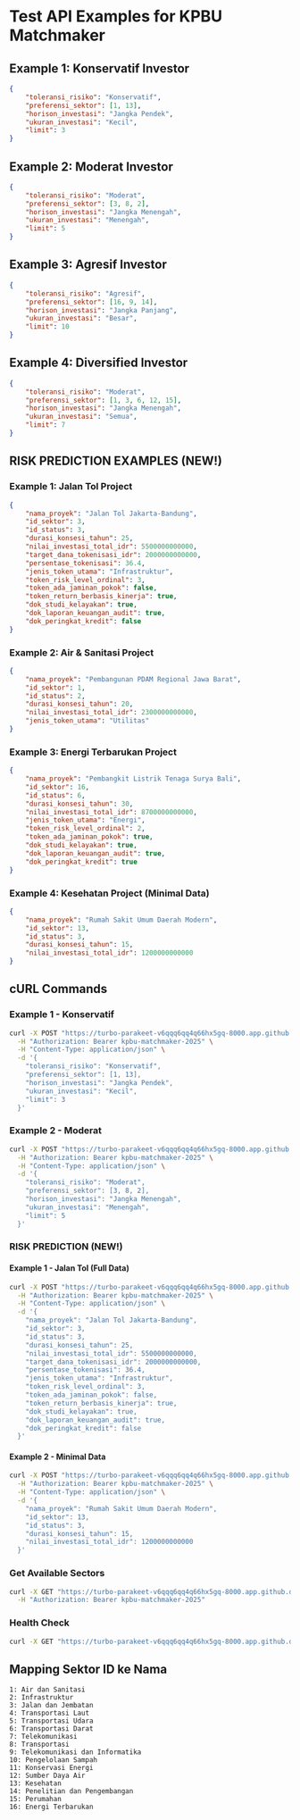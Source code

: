 # Test API Examples for KPBU Matchmaker

## Example 1: Konservatif Investor
```json
{
    "toleransi_risiko": "Konservatif",
    "preferensi_sektor": [1, 13],
    "horison_investasi": "Jangka Pendek",
    "ukuran_investasi": "Kecil",
    "limit": 3
}
```

## Example 2: Moderat Investor  
```json
{
    "toleransi_risiko": "Moderat",
    "preferensi_sektor": [3, 8, 2],
    "horison_investasi": "Jangka Menengah",
    "ukuran_investasi": "Menengah",
    "limit": 5
}
```

## Example 3: Agresif Investor
```json
{
    "toleransi_risiko": "Agresif", 
    "preferensi_sektor": [16, 9, 14],
    "horison_investasi": "Jangka Panjang",
    "ukuran_investasi": "Besar",
    "limit": 10
}
```

## Example 4: Diversified Investor
```json
{
    "toleransi_risiko": "Moderat",
    "preferensi_sektor": [1, 3, 6, 12, 15],
    "horison_investasi": "Jangka Menengah", 
    "ukuran_investasi": "Semua",
    "limit": 7
}
```

## RISK PREDICTION EXAMPLES (NEW!)

### Example 1: Jalan Tol Project
```json
{
    "nama_proyek": "Jalan Tol Jakarta-Bandung",
    "id_sektor": 3,
    "id_status": 3,
    "durasi_konsesi_tahun": 25,
    "nilai_investasi_total_idr": 5500000000000,
    "target_dana_tokenisasi_idr": 2000000000000,
    "persentase_tokenisasi": 36.4,
    "jenis_token_utama": "Infrastruktur",
    "token_risk_level_ordinal": 3,
    "token_ada_jaminan_pokok": false,
    "token_return_berbasis_kinerja": true,
    "dok_studi_kelayakan": true,
    "dok_laporan_keuangan_audit": true,
    "dok_peringkat_kredit": false
}
```

### Example 2: Air & Sanitasi Project
```json
{
    "nama_proyek": "Pembangunan PDAM Regional Jawa Barat",
    "id_sektor": 1,
    "id_status": 2,
    "durasi_konsesi_tahun": 20,
    "nilai_investasi_total_idr": 2300000000000,
    "jenis_token_utama": "Utilitas"
}
```

### Example 3: Energi Terbarukan Project
```json
{
    "nama_proyek": "Pembangkit Listrik Tenaga Surya Bali",
    "id_sektor": 16,
    "id_status": 6,
    "durasi_konsesi_tahun": 30,
    "nilai_investasi_total_idr": 8700000000000,
    "jenis_token_utama": "Energi",
    "token_risk_level_ordinal": 2,
    "token_ada_jaminan_pokok": true,
    "dok_studi_kelayakan": true,
    "dok_laporan_keuangan_audit": true,
    "dok_peringkat_kredit": true
}
```

### Example 4: Kesehatan Project (Minimal Data)
```json
{
    "nama_proyek": "Rumah Sakit Umum Daerah Modern",
    "id_sektor": 13,
    "id_status": 3,
    "durasi_konsesi_tahun": 15,
    "nilai_investasi_total_idr": 1200000000000
}
```

## cURL Commands

### Example 1 - Konservatif
```bash
curl -X POST "https://turbo-parakeet-v6qqq6qq4q66hx5gq-8000.app.github.dev//match" \
  -H "Authorization: Bearer kpbu-matchmaker-2025" \
  -H "Content-Type: application/json" \
  -d '{
    "toleransi_risiko": "Konservatif",
    "preferensi_sektor": [1, 13],
    "horison_investasi": "Jangka Pendek",
    "ukuran_investasi": "Kecil",
    "limit": 3
  }'
```

### Example 2 - Moderat
```bash
curl -X POST "https://turbo-parakeet-v6qqq6qq4q66hx5gq-8000.app.github.dev//match" \
  -H "Authorization: Bearer kpbu-matchmaker-2025" \
  -H "Content-Type: application/json" \
  -d '{
    "toleransi_risiko": "Moderat",
    "preferensi_sektor": [3, 8, 2],
    "horison_investasi": "Jangka Menengah", 
    "ukuran_investasi": "Menengah",
    "limit": 5
  }'
```

### RISK PREDICTION (NEW!)

#### Example 1 - Jalan Tol (Full Data)
```bash
curl -X POST "https://turbo-parakeet-v6qqq6qq4q66hx5gq-8000.app.github.dev//predict-risk" \
  -H "Authorization: Bearer kpbu-matchmaker-2025" \
  -H "Content-Type: application/json" \
  -d '{
    "nama_proyek": "Jalan Tol Jakarta-Bandung",
    "id_sektor": 3,
    "id_status": 3,
    "durasi_konsesi_tahun": 25,
    "nilai_investasi_total_idr": 5500000000000,
    "target_dana_tokenisasi_idr": 2000000000000,
    "persentase_tokenisasi": 36.4,
    "jenis_token_utama": "Infrastruktur",
    "token_risk_level_ordinal": 3,
    "token_ada_jaminan_pokok": false,
    "token_return_berbasis_kinerja": true,
    "dok_studi_kelayakan": true,
    "dok_laporan_keuangan_audit": true,
    "dok_peringkat_kredit": false
  }'
```

#### Example 2 - Minimal Data
```bash
curl -X POST "https://turbo-parakeet-v6qqq6qq4q66hx5gq-8000.app.github.dev//predict-risk" \
  -H "Authorization: Bearer kpbu-matchmaker-2025" \
  -H "Content-Type: application/json" \
  -d '{
    "nama_proyek": "Rumah Sakit Umum Daerah Modern",
    "id_sektor": 13,
    "id_status": 3,
    "durasi_konsesi_tahun": 15,
    "nilai_investasi_total_idr": 1200000000000
  }'
```

### Get Available Sectors
```bash
curl -X GET "https://turbo-parakeet-v6qqq6qq4q66hx5gq-8000.app.github.dev//sectors" \
  -H "Authorization: Bearer kpbu-matchmaker-2025"
```

### Health Check
```bash
curl -X GET "https://turbo-parakeet-v6qqq6qq4q66hx5gq-8000.app.github.dev//health"
```

## Mapping Sektor ID ke Nama
```
1: Air dan Sanitasi
2: Infrastruktur
3: Jalan dan Jembatan
4: Transportasi Laut
5: Transportasi Udara
6: Transportasi Darat
7: Telekomunikasi
8: Transportasi
9: Telekomunikasi dan Informatika
10: Pengelolaan Sampah
11: Konservasi Energi
12: Sumber Daya Air
13: Kesehatan
14: Penelitian dan Pengembangan
15: Perumahan
16: Energi Terbarukan
```

